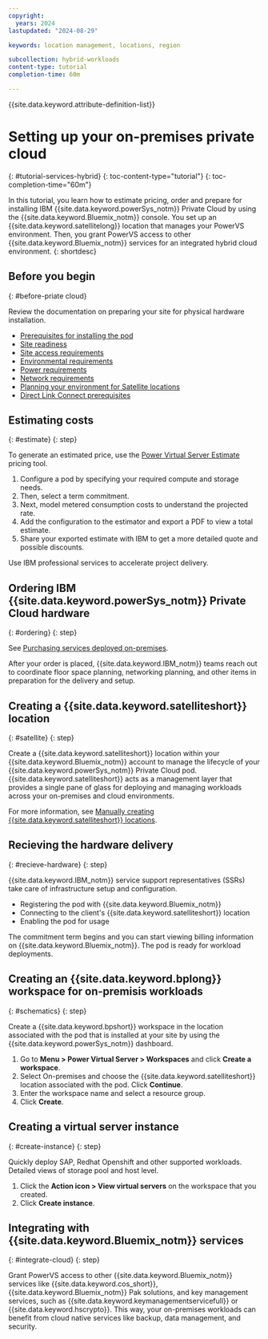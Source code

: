 ```yaml
---
copyright:
  years: 2024
lastupdated: "2024-08-29"

keywords: location management, locations, region

subcollection: hybrid-workloads
content-type: tutorial
completion-time: 60m

---
```


{{site.data.keyword.attribute-definition-list}}

# Setting up your on-premises private cloud
{: #tutorial-services-hybrid}
{: toc-content-type="tutorial"}
{: toc-completion-time="60m"}

In this tutorial, you learn how to estimate pricing, order and prepare for installing IBM {{site.data.keyword.powerSys_notm}} Private Cloud by using the {{site.data.keyword.Bluemix_notm}} console. You set up an {{site.data.keyword.satellitelong}} location that manages your PowerVS environment. Then, you grant PowerVS access to other {{site.data.keyword.Bluemix_notm}} services for an integrated hybrid cloud environment.
{: shortdesc}

## Before you begin
{: #before-priate cloud}

Review the documentation on preparing your site for physical hardware installation.
- [Prerequisites for installing the pod](/docs/power-iaas?topic=power-iaas-pre_installation_checklist)
- [Site readiness](/power-iaas?topic=power-iaas-site-readiness)
- [Site access requirements](/docs/power-iaas?topic=power-iaas-site-access-requirements)
- [Environmental requirements](/power-iaas?topic=power-iaas-environmental-requirements)
- [Power requirements](/docs/power-iaas?topic=power-iaas-power-requirements)
- [Network requirements](/docs/power-iaas?topic=power-iaas-network-requirements)
- [Planning your environment for Satellite locations](/docs/satellite?topic=satellite-infrastructure-plan)
- [Direct Link Connect prerequisites](/docs/direct-link?topic=direct-link-ibm-cloud-dl-connect-prerequisites)


## Estimating costs
{: #estimate}
{: step}

To generate an estimated price, use the [Power Virtual Server Estimate](/power/estimate) pricing tool.

1. Configure a pod by specifying your required compute and storage needs.
1. Then, select a term commitment.
1. Next, model metered consumption costs to understand the projected rate.
1. Add the configuration to the estimator and export a PDF to view a total estimate.
1. Share your exported estimate with IBM to get a more detailed quote and possible discounts.

Use IBM professional services to accelerate project delivery.

## Ordering IBM {{site.data.keyword.powerSys_notm}} Private Cloud hardware
{: #ordering}
{: step}

See [Purchasing services deployed on-premises](/docs/billing-usage?topic=billing-usage-service-comit).

After your order is placed, {{site.data.keyword.IBM_notm}} teams reach out to coordinate floor space planning, networking planning, and other items in preparation for the delivery and setup.

## Creating a {{site.data.keyword.satelliteshort}} location
{: #satellite}
{: step}

Create a {{site.data.keyword.satelliteshort}} location within your {{site.data.keyword.Bluemix_notm}} account to manage the lifecycle of your {{site.data.keyword.powerSys_notm}} Private Cloud pod. {{site.data.keyword.satelliteshort}} acts as a management layer that provides a single pane of glass for deploying and managing workloads across your on-premises and cloud environments.

For more information, see [Manually creating {{site.data.keyword.satelliteshort}} locations](/docs/satellite?topic=satellite-loc-manual-create).



## Recieving the hardware delivery
{: #recieve-hardware}
{: step}

{{site.data.keyword.IBM_notm}} service support representatives (SSRs) take care of infrastructure setup and configuration.

- Registering the pod with {{site.data.keyword.Bluemix_notm}}
-  Connecting to the client's {{site.data.keyword.satelliteshort}} location
- Enabling the pod for usage

The commitment term begins and you can start viewing billing information on {{site.data.keyword.Bluemix_notm}}. The pod is ready for workload deployments.

## Creating an {{site.data.keyword.bplong}} workspace for on-premisis workloads
{: #schematics}
{: step}

Create a {{site.data.keyword.bpshort}} workspace in the location associated with the pod that is installed at your site by using the {{site.data.keyword.powerSys_notm}} dashboard. 

1. Go to **Menu > Power Virtual Server > Workspaces** and click **Create a workspace**.
1. Select On-premises and choose the {{site.data.keyword.satelliteshort}} location associated with the pod. Click **Continue**.
1. Enter the workspace name and select a resource group.
1. Click **Create**.

## Creating a virtual server instance
{: #create-instance}
{: step}

Quickly deploy SAP, Redhat Openshift and other supported workloads. Detailed views of storage pool and host level.

1. Click the **Action icon > View virtual servers** on the workspace that you created.
1. Click **Create instance**.



## Integrating with {{site.data.keyword.Bluemix_notm}} services
{: #integrate-cloud}
{: step}

Grant PowerVS access to other {{site.data.keyword.Bluemix_notm}} services like {{site.data.keyword.cos_short}}, {{site.data.keyword.Bluemix_notm}} Pak solutions, and key management services, such as {{site.data.keyword.keymanagementservicefull}} or {{site.data.keyword.hscrypto}}. This way, your on-premises workloads can benefit from cloud native services like backup, data management, and security.
